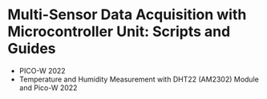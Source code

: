 # Multi-Sensor Data Acquisition with Microcontroller Unit: Scripts and Guides

-  PICO-W 2022
  -  Temperature and Humidity Measurement with DHT22 (AM2302) Module and Pico-W 2022
